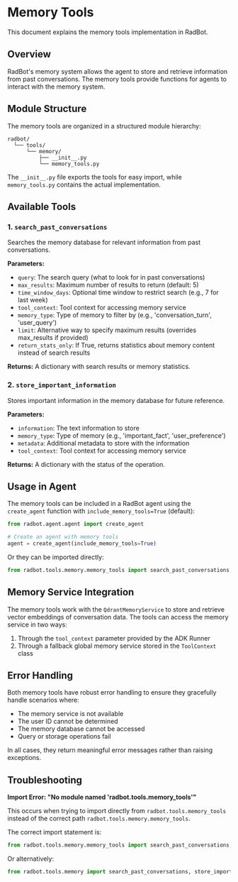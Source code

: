 # Memory Tools

This document explains the memory tools implementation in RadBot.

## Overview

RadBot's memory system allows the agent to store and retrieve information from past conversations. The memory tools provide functions for agents to interact with the memory system.

## Module Structure

The memory tools are organized in a structured module hierarchy:

```
radbot/
  └── tools/
      └── memory/
          ├── __init__.py
          └── memory_tools.py
```

The `__init__.py` file exports the tools for easy import, while `memory_tools.py` contains the actual implementation.

## Available Tools

### 1. `search_past_conversations`

Searches the memory database for relevant information from past conversations.

**Parameters:**
- `query`: The search query (what to look for in past conversations)
- `max_results`: Maximum number of results to return (default: 5)
- `time_window_days`: Optional time window to restrict search (e.g., 7 for last week)
- `tool_context`: Tool context for accessing memory service
- `memory_type`: Type of memory to filter by (e.g., 'conversation_turn', 'user_query')
- `limit`: Alternative way to specify maximum results (overrides max_results if provided)
- `return_stats_only`: If True, returns statistics about memory content instead of search results

**Returns:**
A dictionary with search results or memory statistics.

### 2. `store_important_information`

Stores important information in the memory database for future reference.

**Parameters:**
- `information`: The text information to store
- `memory_type`: Type of memory (e.g., 'important_fact', 'user_preference')
- `metadata`: Additional metadata to store with the information
- `tool_context`: Tool context for accessing memory service

**Returns:**
A dictionary with the status of the operation.

## Usage in Agent

The memory tools can be included in a RadBot agent using the `create_agent` function with `include_memory_tools=True` (default):

```python
from radbot.agent.agent import create_agent

# Create an agent with memory tools
agent = create_agent(include_memory_tools=True)
```

Or they can be imported directly:

```python
from radbot.tools.memory.memory_tools import search_past_conversations, store_important_information
```

## Memory Service Integration

The memory tools work with the `QdrantMemoryService` to store and retrieve vector embeddings of conversation data. The tools can access the memory service in two ways:

1. Through the `tool_context` parameter provided by the ADK Runner
2. Through a fallback global memory service stored in the `ToolContext` class

## Error Handling

Both memory tools have robust error handling to ensure they gracefully handle scenarios where:

- The memory service is not available
- The user ID cannot be determined
- The memory database cannot be accessed
- Query or storage operations fail

In all cases, they return meaningful error messages rather than raising exceptions.

## Troubleshooting

**Import Error: "No module named 'radbot.tools.memory_tools'"**

This occurs when trying to import directly from `radbot.tools.memory_tools` instead of the correct path `radbot.tools.memory.memory_tools`. 

The correct import statement is:
```python
from radbot.tools.memory.memory_tools import search_past_conversations, store_important_information
```

Or alternatively:
```python
from radbot.tools.memory import search_past_conversations, store_important_information
```
